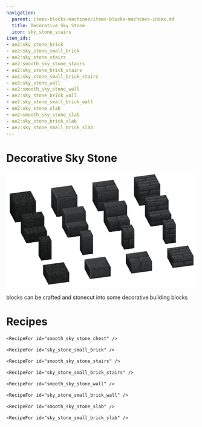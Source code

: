 ```yaml
---
navigation:
  parent: items-blocks-machines/items-blocks-machines-index.md
  title: Decorative Sky Stone
  icon: sky_stone_stairs
item_ids:
- ae2:sky_stone_brick
- ae2:sky_stone_small_brick
- ae2:sky_stone_stairs
- ae2:smooth_sky_stone_stairs
- ae2:sky_stone_brick_stairs
- ae2:sky_stone_small_brick_stairs
- ae2:sky_stone_wall
- ae2:smooth_sky_stone_wall
- ae2:sky_stone_brick_wall
- ae2:sky_stone_small_brick_wall
- ae2:sky_stone_slab
- ae2:smooth_sky_stone_slab
- ae2:sky_stone_brick_slab
- ae2:sky_stone_small_brick_slab
---
```


# Decorative Sky Stone

<Row>![Decorative skystone blocks](../assets/assemblies/decorative_sky_stone.png) <BlockImage id="sky_stone_chest" scale="4" /><BlockImage id="smooth_sky_stone_chest" scale="4" /></Row>

<ItemLink id="sky_stone_block" /> blocks can be crafted and stonecut into some decorative building blocks

# Recipes

<Column gap="5">
  <Row>
    <RecipeFor id="sky_stone_chest" />

    <RecipeFor id="smooth_sky_stone_chest" />
  </Row>

  <Row gap="23">
    <RecipeFor id="sky_stone_brick" />

    <RecipeFor id="sky_stone_small_brick" />
  </Row>

  <Row>
    <RecipeFor id="sky_stone_stairs" />

    <RecipeFor id="smooth_sky_stone_stairs" />
  </Row>

  <Row>
    <RecipeFor id="sky_stone_brick_stairs" />

    <RecipeFor id="sky_stone_small_brick_stairs" />
  </Row>

  <Row>
    <RecipeFor id="sky_stone_wall" />

    <RecipeFor id="smooth_sky_stone_wall" />
  </Row>

  <Row>
    <RecipeFor id="sky_stone_brick_wall" />

    <RecipeFor id="sky_stone_small_brick_wall" />
  </Row>

  <Row>
    <RecipeFor id="sky_stone_slab" />

    <RecipeFor id="smooth_sky_stone_slab" />
  </Row>

  <Row>
    <RecipeFor id="sky_stone_brick_slab" />

    <RecipeFor id="sky_stone_small_brick_slab" />
  </Row>
</Column>
